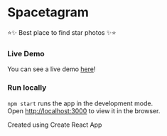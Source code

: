 # Spacetagram
⭐️✨ Best place to find star photos ✨⭐️

### Live Demo
You can see a live demo [here](https://infallible-minsky-46e4fe.netlify.app/)!

### Run locally
`npm start` runs the app in the development mode.\
Open [http://localhost:3000](http://localhost:3000) to view it in the browser.


Created using Create React App
